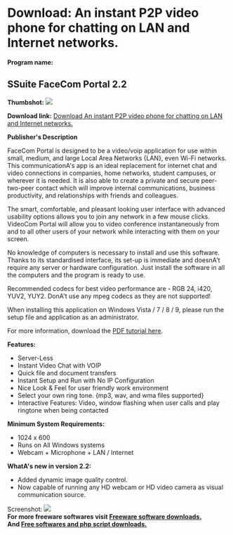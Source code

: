 # Download: An instant P2P video phone for chatting on LAN and Internet networks.

**Program name:**

## SSuite FaceCom Portal 2.2

  
**Thumbshot:** ![](http://www.freewarefiles.com/screenshot/ssuitefacecom1_md.jpg)   
  
**Download link:** [Download An instant P2P video phone for chatting on LAN and Internet networks.](http://freesoftwares.boysofts.com/SSuite-Office-FaceCom-Portal_program_79975.html)  
  


**Publisher's Description**  
  


FaceCom Portal is designed to be a video/voip application for use within small, medium, and large Local Area Networks {LAN}, even Wi-Fi networks. This communicationA's app is an ideal replacement for internet chat and video connections in companies, home networks, student campuses, or wherever it is needed. It is also able to create a private and secure peer-two-peer contact which will improve internal communications, business productivity, and relationships with friends and colleagues. 

The smart, comfortable, and pleasant looking user interface with advanced usability options allows you to join any network in a few mouse clicks. VideoCom Portal will allow you to video conference instantaneously from and to all other users of your network while interacting with them on your screen.

No knowledge of computers is necessary to install and use this software. Thanks to its standardised interface, its set-up is immediate and doesnA't require any server or hardware configuration. Just install the software in all the computers and the program is ready to use.

Recommended codecs for best video performance are - RGB 24, i420, YUV2, YUY2. DonA't use any mpeg codecs as they are not supported!

When installing this application on Windows Vista / 7 / 8 / 9, please run the setup file and application as an administrator.

For more information, download the [PDF tutorial here](http://www.ssuitesoft.com/Docs/VideoCommunicationsTutorial-PDF.pdf).

**Features:**

  * Server-Less 
  * Instant Video Chat with VOIP 
  * Quick file and document transfers 
  * Instant Setup and Run with No IP Configuration 
  * Nice Look & Feel for user friendly work environment 
  * Select your own ring tone. {mp3, wav, and wma files supported} 
  * Interactive Features: Video, window flashing when user calls and play ringtone when being contacted 

**Minimum System Requirements:**

  * 1024 x 600 
  * Runs on All Windows systems 
  * Webcam + Microphone + LAN / Internet 

**WhatA's new in version 2.2:**

  * Added dynamic image quality control. 
  * Now capable of running any HD webcam or HD video camera as visual communication source. 

  
  
Screenshot: ![](http://www.freewarefiles.com/screenshot/ssuitefacecom1.jpg)   
**For more freeware softwares visit [Freeware software downloads.](http://freesoftwares.boysofts.com/)**   
**And [Free softwares and php script downloads.](http://www.boysofts.com/)**
